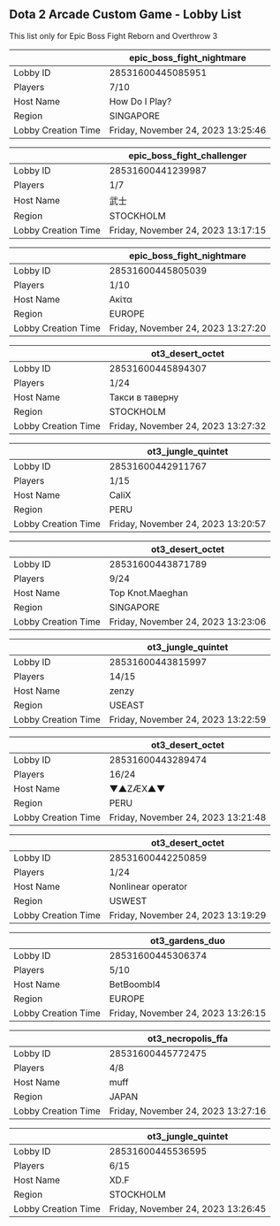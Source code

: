## Dota 2 Arcade Custom Game - Lobby List

This list only for Epic Boss Fight Reborn and Overthrow 3

|  | epic_boss_fight_nightmare |
| ------ | ------ |
| Lobby ID | 28531600445085951 |
| Players | 7/10 |
| Host Name | How Do I Play? |
| Region | SINGAPORE |
| Lobby Creation Time | Friday, November 24, 2023 13:25:46 |


|  | epic_boss_fight_challenger |
| ------ | ------ |
| Lobby ID | 28531600441239987 |
| Players | 1/7 |
| Host Name | 武士 |
| Region | STOCKHOLM |
| Lobby Creation Time | Friday, November 24, 2023 13:17:15 |


|  | epic_boss_fight_nightmare |
| ------ | ------ |
| Lobby ID | 28531600445805039 |
| Players | 1/10 |
| Host Name | Ακίτα |
| Region | EUROPE |
| Lobby Creation Time | Friday, November 24, 2023 13:27:20 |


|  | ot3_desert_octet |
| ------ | ------ |
| Lobby ID | 28531600445894307 |
| Players | 1/24 |
| Host Name | Такси в таверну |
| Region | STOCKHOLM |
| Lobby Creation Time | Friday, November 24, 2023 13:27:32 |


|  | ot3_jungle_quintet |
| ------ | ------ |
| Lobby ID | 28531600442911767 |
| Players | 1/15 |
| Host Name | CaliX |
| Region | PERU |
| Lobby Creation Time | Friday, November 24, 2023 13:20:57 |


|  | ot3_desert_octet |
| ------ | ------ |
| Lobby ID | 28531600443871789 |
| Players | 9/24 |
| Host Name | Top Knot.Maeghan |
| Region | SINGAPORE |
| Lobby Creation Time | Friday, November 24, 2023 13:23:06 |


|  | ot3_jungle_quintet |
| ------ | ------ |
| Lobby ID | 28531600443815997 |
| Players | 14/15 |
| Host Name | zenzy |
| Region | USEAST |
| Lobby Creation Time | Friday, November 24, 2023 13:22:59 |


|  | ot3_desert_octet |
| ------ | ------ |
| Lobby ID | 28531600443289474 |
| Players | 16/24 |
| Host Name | ▼▲ZÆX▲▼ |
| Region | PERU |
| Lobby Creation Time | Friday, November 24, 2023 13:21:48 |


|  | ot3_desert_octet |
| ------ | ------ |
| Lobby ID | 28531600442250859 |
| Players | 1/24 |
| Host Name | Nonlinear operator |
| Region | USWEST |
| Lobby Creation Time | Friday, November 24, 2023 13:19:29 |


|  | ot3_gardens_duo |
| ------ | ------ |
| Lobby ID | 28531600445306374 |
| Players | 5/10 |
| Host Name | BetBoombl4 |
| Region | EUROPE |
| Lobby Creation Time | Friday, November 24, 2023 13:26:15 |


|  | ot3_necropolis_ffa |
| ------ | ------ |
| Lobby ID | 28531600445772475 |
| Players | 4/8 |
| Host Name | muff |
| Region | JAPAN |
| Lobby Creation Time | Friday, November 24, 2023 13:27:16 |


|  | ot3_jungle_quintet |
| ------ | ------ |
| Lobby ID | 28531600445536595 |
| Players | 6/15 |
| Host Name | XD.F |
| Region | STOCKHOLM |
| Lobby Creation Time | Friday, November 24, 2023 13:26:45 |


